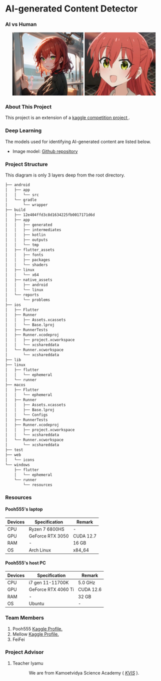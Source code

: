 # AI-generated Content Detector

<h3 align="center" style="display: flex; justify-content: space-between; width: 100%; text-align: center;">AI vs Human</h3>
<p align="center">
  <img src="res/assets/github/kita_AI.jpg" style="width: 45%; display: inline-block;" />
  <img src="res/assets/github/kita_human.jpg" style="width: 45%; display: inline-block;" />

### About This Project
This project is an extension of a 
<a href="https://www.kaggle.com/competitions/detect-ai-vs-human-generated-images" target="_blank">kaggle competition project
</a>.

### Deep Learning
The models used for identifying AI-generated content are listed below.
- Image model: <a href="https://github.com/Pooh555/AI-vs-human-generated-image" target="_blank">Github repository</a>

### Project Structure
This diagram is only 3 layers deep from the root directory.
```
├── android
│   ├── app
│   │   └── src
│   └── gradle
│       └── wrapper
├── build
│   ├── 12e404ffd3c8d1634225fb0017171d6d
│   ├── app
│   │   ├── generated
│   │   ├── intermediates
│   │   ├── kotlin
│   │   ├── outputs
│   │   └── tmp
│   ├── flutter_assets
│   │   ├── fonts
│   │   ├── packages
│   │   └── shaders
│   ├── linux
│   │   └── x64
│   ├── native_assets
│   │   ├── android
│   │   └── linux
│   └── reports
│       └── problems
├── ios
│   ├── Flutter
│   ├── Runner
│   │   ├── Assets.xcassets
│   │   └── Base.lproj
│   ├── RunnerTests
│   ├── Runner.xcodeproj
│   │   ├── project.xcworkspace
│   │   └── xcshareddata
│   └── Runner.xcworkspace
│       └── xcshareddata
├── lib
├── linux
│   ├── flutter
│   │   └── ephemeral
│   └── runner
├── macos
│   ├── Flutter
│   │   └── ephemeral
│   ├── Runner
│   │   ├── Assets.xcassets
│   │   ├── Base.lproj
│   │   └── Configs
│   ├── RunnerTests
│   ├── Runner.xcodeproj
│   │   ├── project.xcworkspace
│   │   └── xcshareddata
│   └── Runner.xcworkspace
│       └── xcshareddata
├── test
├── web
│   └── icons
└── windows
    ├── flutter
    │   └── ephemeral
    └── runner
        └── resources
```
### Resources
#### Pooh555's laptop
| Devices | Specification | Remark |
| ----------- | ----------- | ----------- |
| CPU | Ryzen 7 6800HS | - |
| GPU | GeForce RTX 3050 | CUDA 12.7 |
| RAM | - | 16 GB |
| OS | Arch Linux | x84_64 |

#### Pooh555's host PC
| Devices | Specification | Remark |
| ----------- | ----------- | ----------- |
| CPU | i7 gen 11-11700K | 5.0 GHz |
| GPU | GeForce RTX 4060 Ti | CUDA 12.6 |
| RAM | - | 32 GB |
| OS | Ubuntu | - |
### Team Members
<ol>
  <li>Pooh555
    <a href="https://www.kaggle.com/patumwan" target="_blank"> Kaggle Profile.</a>
  </li>
  <li>Mellow
    <a href="https://www.kaggle.com/pannatado" target="_blank"> Kaggle Profile.</a>
  </li>
  <li>FeiFei</li>
</ol>

### Project Advisor
<ol>
    <li>Teacher Iyamu
  </li>
</ol>
<p align="center">
  We are from Kamoetvidya Science Academy (
  <i>
    <a href="https://www.kvis.ac.th" target="_blank"> KVIS</a>
  </i>
  ).
</p>
